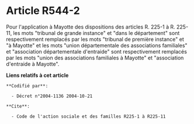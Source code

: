 # Article R544-2

Pour l'application à Mayotte des dispositions des articles R. 225-1 à R. 225-11, les mots "tribunal de grande instance" et
"dans le département" sont respectivement remplacés par les mots "tribunal de première instance" et "à Mayotte" et les mots
"union départementale des associations familiales" et "association départementale d'entraide" sont respectivement remplacés
par les mots "union des associations familiales à Mayotte" et "association d'entraide à Mayotte".

**Liens relatifs à cet article**

	**Codifié par**:

	  - Décret n°2004-1136 2004-10-21

	**Cite**:

	  - Code de l'action sociale et des familles R225-1 à R225-11
